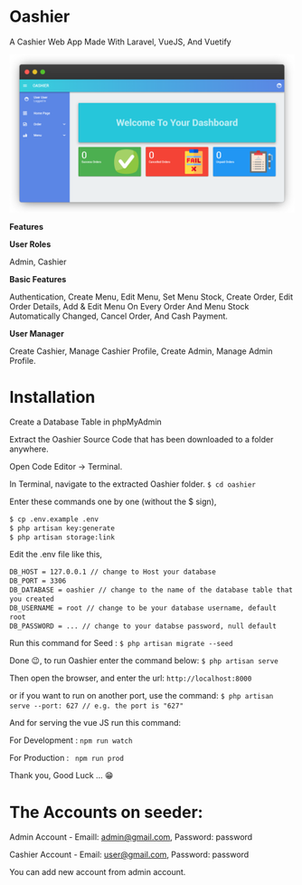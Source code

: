 # Oashier
A Cashier Web App Made With Laravel, VueJS, And Vuetify

![Image of Yaktocat](https://github.com/Abdurozzaq/Oashier/blob/master/docs/screenshoots/CashierHomeDashboard.png)

**Features**


**User Roles**

Admin, Cashier

**Basic Features**

Authentication, Create Menu, Edit Menu, Set Menu Stock,
Create Order, Edit Order Details, 
Add & Edit Menu On Every Order And Menu Stock Automatically Changed,
Cancel Order, And Cash Payment.

**User Manager**

Create Cashier, Manage Cashier Profile,
Create Admin, Manage Admin Profile.



# Installation

Create a Database Table in phpMyAdmin

Extract the Oashier Source Code that has been downloaded to a folder anywhere.

Open Code Editor → Terminal.

In Terminal, navigate to the extracted Oashier folder.
  ```$ cd oashier```
  
Enter these commands one by one (without the $ sign),
  ```$ composer install
  $ cp .env.example .env
  $ php artisan key:generate
  $ php artisan storage:link
  ```
  
Edit the .env file like this,
  ```DB_CONNECTION = mysql
  DB_HOST = 127.0.0.1 // change to Host your database
  DB_PORT = 3306
  DB_DATABASE = oashier // change to the name of the database table that you created
  DB_USERNAME = root // change to be your database username, default root
  DB_PASSWORD = ... // change to your databse password, null default 
  ```
  
Run this command for Seed :
  ```$ php artisan migrate --seed```
  
Done 😉, to run Oashier enter the command below:
  ```$ php artisan serve```
  
Then open the browser, and enter the url:
  ```http://localhost:8000```
  
or if you want to run on another port, use the command:
  ```$ php artisan serve --port: 627 // e.g. the port is "627"```

And for serving the vue JS run this command:


For Development : ```npm run watch```

For Production : ``` npm run prod```

Thank you, Good Luck ... 😁



# The Accounts on seeder:
Admin Account - Emaill: admin@gmail.com, Password: password

Cashier Account - Email: user@gmail.com, Password: password

You can add new account from admin account.

